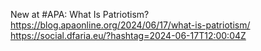New at #APA: What Is Patriotism? https://blog.apaonline.org/2024/06/17/what-is-patriotism/ https://social.dfaria.eu/?hashtag=2024-06-17T12:00:04Z